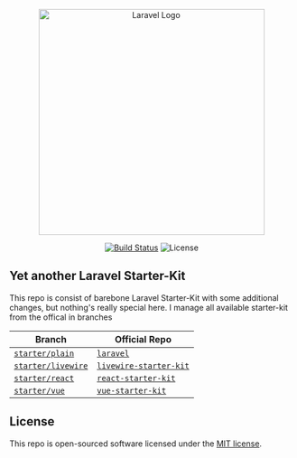 <p align="center"><a href="https://laravel.com" target="_blank"><img src="https://raw.githubusercontent.com/laravel/art/master/logo-lockup/5%20SVG/2%20CMYK/1%20Full%20Color/laravel-logolockup-cmyk-red.svg" width="400" alt="Laravel Logo"></a></p>

<p align="center">
<a href="https://github.com/feryardiant/laravel-12/tree/starter/react"><img src="https://img.shields.io/github/actions/workflow/status/feryardiant/laravel-12/ci.yml?branch=starter%2Freact" alt="Build Status"></a>
<img src="https://img.shields.io/github/license/feryardiant/laravel-12" alt="License">
</p>

## Yet another Laravel Starter-Kit

This repo is consist of barebone Laravel Starter-Kit with some additional changes, but nothing's really special here. I manage all available starter-kit from the offical in branches

| Branch | Official Repo |
| --- | --- |
| [`starter/plain`](https://github.com/feryardiant/laravel-12/tree/starter/plain) | [`laravel`](https://github.com/laravel/laravel) |
| [`starter/livewire`](https://github.com/feryardiant/laravel-12/tree/starter/livewire) | [`livewire-starter-kit`](https://github.com/laravel/livewire-starter-kit) |
| [`starter/react`](https://github.com/feryardiant/laravel-12/tree/starter/react) | [`react-starter-kit`](https://github.com/laravel/react-starter-kit) |
| [`starter/vue`](https://github.com/feryardiant/laravel-12/tree/starter/vue) | [`vue-starter-kit`](https://github.com/laravel/vue-starter-kit) |

## License

This repo is open-sourced software licensed under the [MIT license](https://opensource.org/licenses/MIT).
